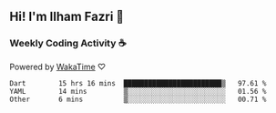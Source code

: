 ## Hi! I'm Ilham Fazri 👋

### Weekly Coding Activity ☕
Powered by [WakaTime](https://wakatime.com/) ♡
<!--START_SECTION:waka-->

```text
Dart        15 hrs 16 mins  ████████████████████████▒   97.61 %
YAML        14 mins         ▒░░░░░░░░░░░░░░░░░░░░░░░░   01.56 %
Other       6 mins          ▒░░░░░░░░░░░░░░░░░░░░░░░░   00.71 %
```

<!--END_SECTION:waka-->
